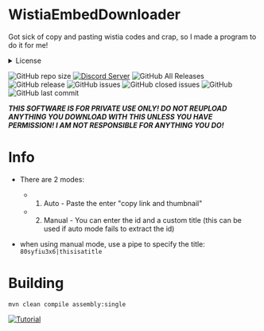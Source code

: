 # WistiaEmbedDownloader
Got sick of copy and pasting wistia codes and crap, so I made a program to do it for me!

<details>
<summary>License</summary>
  
```
   Wistia Embed Downloader
Copyright (C) 2019  Puyodead1

This program is free software: you can redistribute it and/or modify
it under the terms of the GNU Affero General Public License as published
by the Free Software Foundation, either version 3 of the License, or
(at your option) any later version.

This program is distributed in the hope that it will be useful,
but WITHOUT ANY WARRANTY; without even the implied warranty of
MERCHANTABILITY or FITNESS FOR A PARTICULAR PURPOSE.  See the
GNU Affero General Public License for more details.

You should have received a copy of the GNU Affero General Public License
along with this program.  If not, see <https://www.gnu.org/licenses/>.

```

Also see the LICENSE file in this repo.
</details>


![GitHub repo size](https://img.shields.io/github/repo-size/Puyodead1-Development/WistiaEmbedDownloader.svg?style=plastic)
[![Discord Server](https://discordapp.com/api/guilds/589200717277954093/embed.png)](https://discord.gg/tMzrSxQ)
![GitHub All Releases](https://img.shields.io/github/downloads/Puyodead1-Development/WistiaEmbedDownloader/total.svg?style=plastic)
![GitHub release](https://img.shields.io/github/release/Puyodead1-Development/WistiaEmbedDownloader.svg?style=plastic)
![GitHub issues](https://img.shields.io/github/issues/Puyodead1-Development/WistiaEmbedDownloader.svg?style=plastic)
![GitHub closed issues](https://img.shields.io/github/issues-closed-raw/Puyodead1-Development/WistiaEmbedDownloader.svg?style=plastic)
![GitHub](https://img.shields.io/github/license/Puyodead1-Development/WistiaEmbedDownloader.svg?style=plastic)
![GitHub last commit](https://img.shields.io/github/last-commit/Puyodead1/WistiaEmbedDownloader.svg?style=plastic)

<i>__THIS SOFTWARE IS FOR PRIVATE USE ONLY! DO NOT REUPLOAD ANYTHING YOU DOWNLOAD WITH THIS UNLESS YOU HAVE PERMISSION! I AM NOT RESPONSIBLE FOR ANYTHING YOU DO!__</i>

# Info
- There are 2 modes:
  - 1. Auto - Paste the enter "copy link and thumbnail"
  - 2. Manual - You can enter the id and a custom title (this can be used if auto mode fails to extract the id)
  
- when using manual mode, use a pipe to specify the title: ``80syfiu3x6|thisisatitle``

# Building
``mvn clean compile assembly:single``

[![Tutorial](https://img.youtube.com/vi/lJQ38zQNGwM/0.jpg)](https://www.youtube.com/watch?v=lJQ38zQNGwM)
